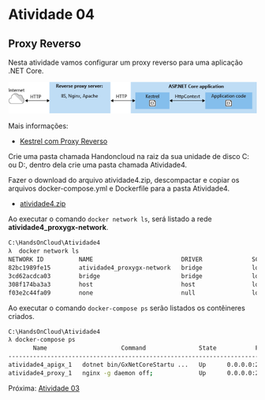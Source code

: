 # Atividade 04

## Proxy Reverso

Nesta atividade vamos configurar um proxy reverso para uma aplicação .NET Core.

![Proxy Reverso](imagens/kestrel-to-internet.png)

Mais informações:
- [Kestrel com Proxy Reverso](https://docs.microsoft.com/pt-br/aspnet/core/fundamentals/servers/kestrel?view=aspnetcore-2.2#when-to-use-kestrel-with-a-reverse-proxy)

Crie uma pasta chamada Handoncloud na raiz da sua unidade de disco C: ou D:, dentro dela crie uma pasta chamada Atividade4.

Fazer o download do arquivo atividade4.zip, descompactar e copiar os arquivos docker-compose.yml e Dockerfile para a pasta Atividade4.

- [atividade4.zip](https://github.com/mshimao/Hands-On-Cloud-Native-com-Genexus/blob/master/docs/atividade/atividade4.zip)



Ao executar o comando `docker network ls`, será listado a rede **atividade4_proxygx-network**.

```bash
C:\HandsOnCloud\Atividade4
λ  docker network ls
NETWORK ID          NAME                         DRIVER              SCOPE
82bc1989fe15        atividade4_proxygx-network   bridge              local
3cd62acdca03        bridge                       bridge              local
308f174ba3a3        host                         host                local
f03e2c44fa09        none                         null                local
```

Ao executar o comando `docker-compose ps` serão listados os contêineres criados.

```bash
C:\HandsOnCloud\Atividade4
λ docker-compose ps
       Name                     Command               State           Ports
-----------------------------------------------------------------------------------
atividade4_apigx_1   dotnet bin/GxNetCoreStartu ...   Up      0.0.0.0:20001->80/tcp
atividade4_proxy_1   nginx -g daemon off;             Up      0.0.0.0:20000->80/tcp
```

Próxima: [Atividade 03](03-atividade.md)